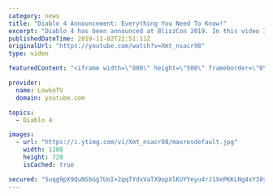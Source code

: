 ```yaml
---
category: news
title: "Diablo 4 Announcement: Everything You Need To Know!"
excerpt: "Diablo 4 has been announced at BlizzCon 2019. In this video I go over everything you need to know about this upcoming Blizzard Entertainment game."
publishedDateTime: 2019-11-02T22:51:11Z
originalUrl: "https://youtube.com/watch?v=Xmt_nsacr98"
type: video

featuredContent: "<iframe width=\"800\" height=\"500\" frameborder=\"0\" src=\"https://www.youtube.com/embed/Xmt_nsacr98\" allow=\"accelerometer; autoplay; encrypted-media; gyroscope; picture-in-picture\" allowfullscreen></iframe>"

provider:
  name: LowkoTV
  domain: youtube.com

topics:
  - Diablo 4

images:
  - url: "https://i.ytimg.com/vi/Xmt_nsacr98/maxresdefault.jpg"
    width: 1280
    height: 720
    isCached: true

secured: "5uqg9pX9QuNSbGg7UoI+2qqTYdxVaTX9opXlKUYYeyu4rJ1XePKKLNg4xY38yxMpfeSHbA6FZ5wO518QizqXHHgxu4ZXxtRLtkLHJQvjT2EEwv0e/KvDw8bc7EalR4NVU9q1wY6A+Q+PuCA2DePOfkRdqa0+Ytnd7+kk5EPKlfVp0fp8dKatrV2UftryLiZ4SrdrpAaPIiR+OgS6LxzMSmfAMljv4QFwLMUAupReCB5y4gt7O4pO4NteykjFpPZ+jG6fKH4/+85GC5wSZ954bJ8BQbMuW1TYX6LAd/mf9YV1bX3c0D6oLxzWf3JftOPXWgTa3WRRtBMdwIXG9SMN64yWf/RYhmt4pnzbYSoVuzm+wxgYX7HHWhU/kHowDoJRiQYz7ICvXf+1TzpC/r9vKb0dZdxvxEmaNS+7DNf7hYBsw+gNreWQrPuLp5tNXSGg;2by7vrkJWKNo0aI4/ExKkg=="
---
```


